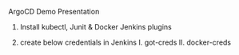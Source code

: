 ArgoCD Demo Presentation

1. Install kubectl, Junit & Docker Jenkins plugins

2. create below credentials in Jenkins
    I. got-creds
    II. docker-creds

